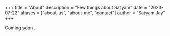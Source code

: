 +++
title = "About"
description = "Few things about Satyam"
date = "2023-07-22"
aliases = ["about-us", "about-me", "contact"]
author = "Satyam Jay"
+++

Coming soon ..
